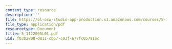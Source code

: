 ```yaml
---
content_type: resource
description: ''
file: https://ol-ocw-studio-app-production.s3.amazonaws.com/courses/5-112-principles-of-chemical-science-fall-2005/f03b2808d811cb67c03f677fc05791bc_5_1122005L01.pdf
file_type: application/pdf
resourcetype: Document
title: 5_1122005L01.pdf
uid: f03b2808-d811-cb67-c03f-677fc05791bc
---
```

